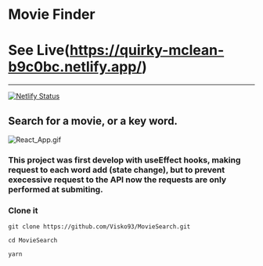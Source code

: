 # Movie Finder

# See Live(https://quirky-mclean-b9c0bc.netlify.app/)
---
[![Netlify Status](https://api.netlify.com/api/v1/badges/0e555f15-2aec-401a-a21e-48ec2f9fb10f/deploy-status)](https://app.netlify.com/sites/quirky-mclean-b9c0bc/deploys)
## Search for a movie, or a key word.

![React_App.gif](./src/utils/img/React_App.gif)


### This project was first develop with useEffect hooks, making request to each word add (state change), but to prevent execessive request to the API now the requests are only performed at submiting.

### Clone it
```
git clone https://github.com/Visko93/MovieSearch.git

cd MovieSearch

yarn

```